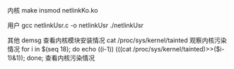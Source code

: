 内核
	make
	insmod netlinkKo.ko

用户
	gcc netlinkUsr.c -o netlinkUsr
	./netlinkUsr

其他
	demsg 查看内核模块安装情况
	cat /proc/sys/kernel/tainted 观察内核污染情况
	for i in $(seq 18); do  echo $(($i-1)) $(($(cat /proc/sys/kernel/tainted)>>($i-1)&1)); done;
	查看内核污染情况
